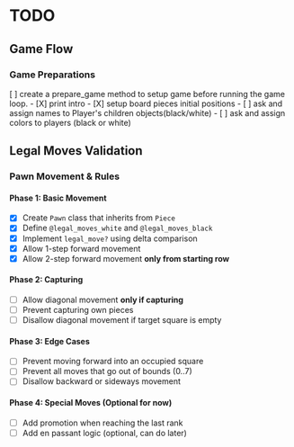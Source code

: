 # TODO

## Game Flow
### Game Preparations
[ ] create a prepare_game method to setup game before running the game loop. 
    - [X] print intro
    - [X] setup board pieces initial positions
    - [ ] ask and assign names to Player's children objects(black/white)
    - [ ] ask and assign colors to players (black or white)
    
## Legal Moves Validation
### Pawn Movement & Rules

#### Phase 1: Basic Movement
- [x] Create `Pawn` class that inherits from `Piece`
- [x] Define `@legal_moves_white` and `@legal_moves_black`
- [x] Implement `legal_move?` using delta comparison
- [x] Allow 1-step forward movement
- [x] Allow 2-step forward movement **only from starting row**

#### Phase 2: Capturing
- [ ] Allow diagonal movement **only if capturing**
- [ ] Prevent capturing own pieces
- [ ] Disallow diagonal movement if target square is empty

#### Phase 3: Edge Cases
- [ ] Prevent moving forward into an occupied square
- [ ] Prevent all moves that go out of bounds (0..7)
- [ ] Disallow backward or sideways movement

#### Phase 4: Special Moves (Optional for now)
- [ ] Add promotion when reaching the last rank
- [ ] Add en passant logic (optional, can do later)